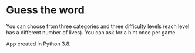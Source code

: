 # Guess the word
You can choose from three categories and three difficulty levels (each level 
has a different number of lives). You can ask for a hint once per game.

App created in Python 3.8.
